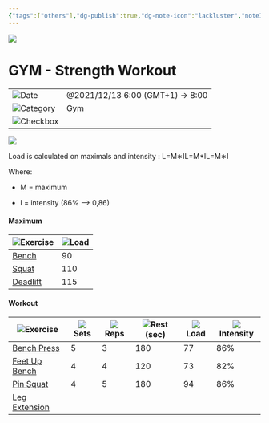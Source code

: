 ```yaml
---
{"tags":["others"],"dg-publish":true,"dg-note-icon":"lackluster","noteIcon":"lackluster","permalink":"/04-resources-material-para-zettel/others/gym-strength-workout-9335d4ed33474f529552847325487024/","dgPassFrontmatter":true,"created":"2025-10-16T10:13:52.079+01:00","updated":"2025-10-24T16:23:23.214+01:00"}
---
```


![](Dashboard/Attachments/4329323.png)

# GYM - Strength Workout

|   |   |
|---|---|
|![](Dashboard/Attachments/calendar_gray%201138.svg)Date|@2021/12/13 6:00 (GMT+1) → 8:00|
|![](Dashboard/Attachments/arrow-circle-down_gray%20803.svg)Category|Gym|
|![](Dashboard/Attachments/checkmark-square_gray%20462.svg)Checkbox||

![](Dashboard/Attachments/info.svg)

Load is calculated on maximals and intensity : L=M∗IL=M*IL=M∗I﻿

Where:

- M = maximum

- I = intensity (86% —> 0,86)

#### Maximum

|![](Dashboard/Attachments/font_gray%20114.svg)Exercise|![](Dashboard/Attachments/hashtag_gray%20683.svg)Load|
|---|---|
|[Bench](GYM%20-%20Strength%20Workout/Maximum/Bench%2084a2f06020ba47afa1ea7b714ab1552b.html)|90|
|[Squat](GYM%20-%20Strength%20Workout/Maximum/Squat%2079830ea5be0f4627b64ad14a0fa66d25.html)|110|
|[Deadlift](GYM%20-%20Strength%20Workout/Maximum/Deadlift%208aea2c608dcc4ac08cb4d9be08f520b8.html)|115|

  
  

#### Workout

|![](Dashboard/Attachments/font_gray%20114.svg)Exercise|![](Dashboard/Attachments/hashtag_gray%20683.svg)Sets|![](Dashboard/Attachments/hashtag_gray%20683.svg)Reps|![](Dashboard/Attachments/hashtag_gray%20683.svg)Rest (sec)|![](Dashboard/Attachments/hashtag_gray%20683.svg)Load|![](Dashboard/Attachments/hashtag_gray%20683.svg)Intensity|
|---|---|---|---|---|---|
|[Bench Press](GYM%20-%20Strength%20Workout/Workout/Bench%20Press%2049c2319f75034842b07b05245f1753df.html)|5|3|180|77|86%|
|[Feet Up Bench](GYM%20-%20Strength%20Workout/Workout/Feet%20Up%20Bench%206bf80cc6b0b549c199e9fc1b1082fc9a.html)|4|4|120|73|82%|
|[Pin Squat](GYM%20-%20Strength%20Workout/Workout/Pin%20Squat%20010f56d5c5794365ab0ccae0b5464714.html)|4|5|180|94|86%|
|[Leg Extension](GYM%20-%20Strength%20Workout/Workout/Leg%20Extension%2096b8a0198fdf43f08f5fe029df38a059.html)||||||
